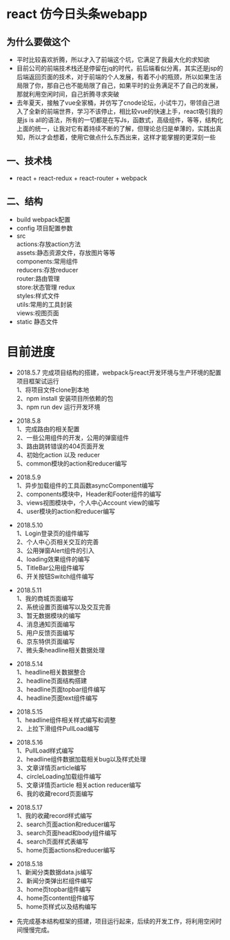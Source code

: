 # react 仿今日头条webapp
## 为什么要做这个
  * 平时比较喜欢折腾，所以才入了前端这个坑，它满足了我最大化的求知欲
  * 目前公司的前端技术栈还是停留在jq的时代，前后端看似分离，其实还是jsp的后端返回页面的技术，对于前端的个人发展，有着不小的瓶颈，所以如果生活局限了你，那自己也不能局限了自己，如果平时的业务满足不了自己的发展，那就利用空闲时间，自己折腾寻求突破
  * 去年夏天，接触了vue全家桶，并仿写了cnode论坛，小试牛刀，带领自己进入了全新的前端世界，学习不该停止，相比较vue的快速上手，react吸引我的是js is all的语法，所有的一切都是在写Js，函数式，高级组件，等等，结构化上面的统一，让我对它有着持续不断的了解，但理论总归是单薄的，实践出真知，所以才会想着，使用它做点什么东西出来，这样才能掌握的更深刻一些
## 一、技术栈
* react + react-redux + react-router + webpack

## 二、结构
* build webpack配置
* config 项目配置参数
* src  
    actions:存放action方法  
    assets:静态资源文件，存放图片等等  
    components:常用组件  
    reducers:存放reducer  
    router:路由管理  
    store:状态管理 redux  
    styles:样式文件  
    utils:常用的工具封装  
    views:视图页面  
* static 静态文件

# 目前进度
* 2018.5.7  完成项目结构的搭建，webpack与react开发环境与生产环境的配置 
            项目框架试运行  
            1、将项目文件clone到本地  
            2、npm install 安装项目所依赖的包  
            3、npm run dev 运行开发环境

* 2018.5.8  
    1、完成路由的相关配置  
    2、一些公用组件的开发，公用的弹窗组件  
    3、路由跳转错误的404页面开发  
    4、初始化action 以及 reducer  
    5、common模块的action和reducer编写

* 2018.5.9  
    1、异步加载组件的工具函数asyncComponent编写  
    2、components模块中，Header和Footer组件的编写  
    3、views视图模块中，个人中心Account view的编写  
    4、user模块的action和reducer编写

* 2018.5.10  
    1、Login登录页的组件编写  
    2、个人中心页相关交互的完善  
    3、公用弹窗Alert组件的引入  
    4、loading效果组件的编写   
    5、TitleBar公用组件编写      
    6、开关按钮Switch组件编写

* 2018.5.11  
    1、我的商城页面编写  
    2、系统设置页面编写以及交互完善   
    3、暂无数据模块的编写  
    4、消息通知页面编写  
    5、用户反馈页面编写  
    6、京东特供页面编写  
    7、微头条headline相关数据处理  

* 2018.5.14  
    1、headline相关数据整合  
    2、headline页面结构搭建  
    3、headline页面topbar组件编写  
    4、headline页面text组件编写  

* 2018.5.15  
    1、headline组件相关样式编写和调整   
    2、上拉下滑组件PullLoad编写  

* 2018.5.16  
    1、PullLoad样式编写  
    2、headline组件数据加载相关bug以及样式处理   
    3、文章详情页article编写    
    4、circleLoading加载组件编写  
    5、文章详情页article 相关action reducer编写  
    6、我的收藏record页面编写   

* 2018.5.17   
    1、我的收藏record样式编写    
    2、search页面action和reducer编写  
    3、search页面head和body组件编写  
    4、search页面样式表编写  
    5、home页面actions和reducer编写    

* 2018.5.18  
    1、新闻分类数据data.js编写   
    2、新闻分类弹出栏组件编写    
    3、home页topbar组件编写    
    4、home页content组件编写  
    5、home页样式以及结构编写      
  
* 先完成基本结构框架的搭建，项目运行起来，后续的开发工作，将利用空闲时间慢慢完成。

